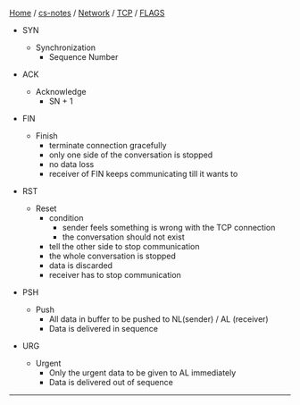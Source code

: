 [Home](https://mengxianbin.github.io) /
[cs-notes](https://mengxianbin.github.io/cs-notes/site) /
[Network](https://mengxianbin.github.io/cs-notes/site/Network) /
[TCP](https://mengxianbin.github.io/cs-notes/site/Network/TCP) /
[FLAGS](https://mengxianbin.github.io/cs-notes/site/Network/TCP/FLAGS)

* SYN
    * Synchronization
        * Sequence Number
* ACK
    * Acknowledge
        * SN + 1
* FIN
    * Finish
        * terminate connection gracefully
        * only one side of the conversation is stopped
        * no data loss
        * receiver of FIN keeps communicating till it wants to

* RST
    * Reset
        * condition
            * sender feels something is wrong with the TCP connection
            * the conversation should not exist
        * tell the other side to stop communication
        * the whole conversation is stopped
        * data is discarded
        * receiver has to stop communication
* PSH
    * Push
        * All data in buffer to be pushed to NL(sender) / AL (receiver)
        * Data is delivered in sequence

* URG
    * Urgent
        * Only the urgent data to be given to AL immediately
        * Data is delivered out of sequence

---
